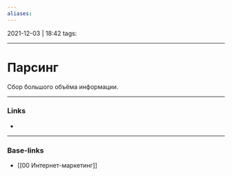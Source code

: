 ```yaml
---
aliases:
---
```

2021-12-03 | 18:42
tags: 
___

# Парсинг
Сбор большого объёма информации.



___
### Links
- 

___
### Base-links
- [[00 Интернет-маркетинг]]

